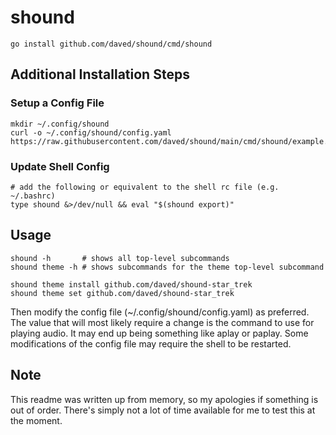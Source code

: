 # shound

    go install github.com/daved/shound/cmd/shound

## Additional Installation Steps

### Setup a Config File

```
mkdir ~/.config/shound
curl -o ~/.config/shound/config.yaml https://raw.githubusercontent.com/daved/shound/main/cmd/shound/example.config.yaml
```

### Update Shell Config
```
# add the following or equivalent to the shell rc file (e.g. ~/.bashrc)
type shound &>/dev/null && eval "$(shound export)"

```

## Usage

```
shound -h       # shows all top-level subcommands
shound theme -h # shows subcommands for the theme top-level subcommand
```

```
shound theme install github.com/daved/shound-star_trek
shound theme set github.com/daved/shound-star_trek
```

Then modify the config file (~/.config/shound/config.yaml) as preferred. The value that will most likely require a change is the command to use for playing audio. It may end up being something like aplay or paplay. Some modifications of the config file may require the shell to be restarted.

## Note

This readme was written up from memory, so my apologies if something is out of order. There's simply not a lot of time available for me to test this at the moment.
